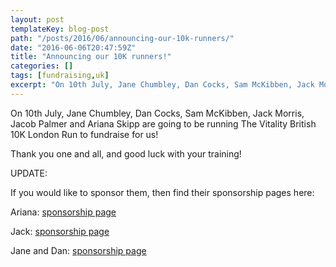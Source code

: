 ```yaml
---
layout: post
templateKey: blog-post
path: "/posts/2016/06/announcing-our-10k-runners/"
date: "2016-06-06T20:47:59Z"
title: "Announcing our 10K runners!"
categories: []
tags: [fundraising,uk]
excerpt: "On 10th July, Jane Chumbley, Dan Cocks, Sam McKibben, Jack Morris, Jacob Palmer and Ariana Skipp ar..."
---
```


On 10th July, Jane Chumbley, Dan Cocks, Sam McKibben, Jack Morris, Jacob Palmer and Ariana Skipp are going to be running The Vitality British 10K London Run to fundraise for us!

Thank you one and all, and good luck with your training!

UPDATE:

If you would like to sponsor them, then find their sponsorship pages here:

Ariana: [sponsorship page](https://mydonate.bt.com/fundraisers/arianaskipp1)

Jack: [sponsorship page](https://mydonate.bt.com/fundraisers/jackmorris2)

Jane and Dan: [sponsorship page](https://mydonate.bt.com/fundraisers/danielcocks1)
